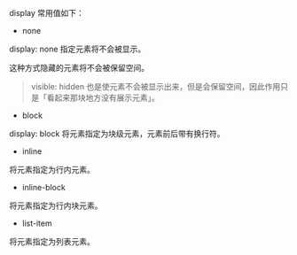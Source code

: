 display 常用值如下：

+ none

display: none 指定元素将不会被显示。

这种方式隐藏的元素将不会被保留空间。

> visible: hidden 也是使元素不会被显示出来，但是会保留空间，因此作用只是「看起来那块地方没有展示元素」。

+ block

display: block 将元素指定为块级元素，元素前后带有换行符。

+ inline

将元素指定为行内元素。

+ inline-block

将元素指定为行内块元素。

+ list-item

将元素指定为列表元素。

